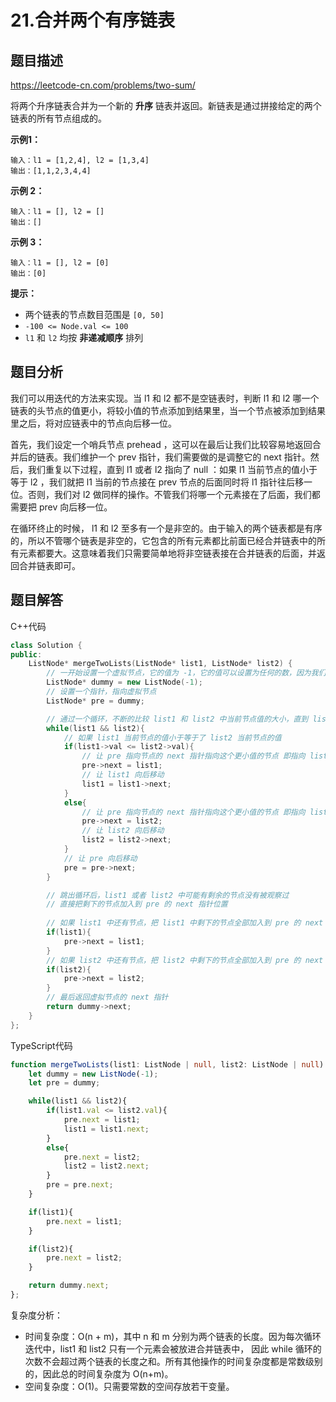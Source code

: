 # 21.合并两个有序链表

## 题目描述 

https://leetcode-cn.com/problems/two-sum/

将两个升序链表合并为一个新的 **升序** 链表并返回。新链表是通过拼接给定的两个链表的所有节点组成的。

**示例1：**

```
输入：l1 = [1,2,4], l2 = [1,3,4]
输出：[1,1,2,3,4,4]
```

**示例 2：**

```
输入：l1 = [], l2 = []
输出：[]
```

**示例 3：**

```
输入：l1 = [], l2 = [0]
输出：[0]
```

 

**提示：**

- 两个链表的节点数目范围是 `[0, 50]`
- `-100 <= Node.val <= 100`
- `l1` 和 `l2` 均按 **非递减顺序** 排列



## 题目分析

我们可以用迭代的方法来实现。当 l1 和 l2 都不是空链表时，判断 l1 和 l2 哪一个链表的头节点的值更小，将较小值的节点添加到结果里，当一个节点被添加到结果里之后，将对应链表中的节点向后移一位。

首先，我们设定一个哨兵节点 prehead ，这可以在最后让我们比较容易地返回合并后的链表。我们维护一个 prev 指针，我们需要做的是调整它的 next 指针。然后，我们重复以下过程，直到 l1 或者 l2 指向了 null ：如果 l1 当前节点的值小于等于 l2 ，我们就把 l1 当前的节点接在 prev 节点的后面同时将 l1 指针往后移一位。否则，我们对 l2 做同样的操作。不管我们将哪一个元素接在了后面，我们都需要把 prev 向后移一位。

在循环终止的时候， l1 和 l2 至多有一个是非空的。由于输入的两个链表都是有序的，所以不管哪个链表是非空的，它包含的所有元素都比前面已经合并链表中的所有元素都要大。这意味着我们只需要简单地将非空链表接在合并链表的后面，并返回合并链表即可。



## 题目解答

C++代码

```c++
class Solution {
public:
    ListNode* mergeTwoLists(ListNode* list1, ListNode* list2) {
        // 一开始设置一个虚拟节点，它的值为 -1，它的值可以设置为任何的数，因为我们根本不需要使用它的值
        ListNode* dummy = new ListNode(-1);
        // 设置一个指针，指向虚拟节点
        ListNode* pre = dummy;

        // 通过一个循环，不断的比较 list1 和 list2 中当前节点值的大小，直到 list1 或者 list2 遍历完毕为止
        while(list1 && list2){
            // 如果 list1 当前节点的值小于等于了 list2 当前节点的值
            if(list1->val <= list2->val){
                // 让 pre 指向节点的 next 指针指向这个更小值的节点 即指向 list1
                pre->next = list1;
                // 让 list1 向后移动
                list1 = list1->next;
            }
            else{
                // 让 pre 指向节点的 next 指针指向这个更小值的节点 即指向 list2
                pre->next = list2;
                // 让 list2 向后移动
                list2 = list2->next;
            }
            // 让 pre 向后移动
            pre = pre->next;
        }

        // 跳出循环后，list1 或者 list2 中可能有剩余的节点没有被观察过
        // 直接把剩下的节点加入到 pre 的 next 指针位置
        
        // 如果 list1 中还有节点，把 list1 中剩下的节点全部加入到 pre 的 next 指针位置
        if(list1){
            pre->next = list1;
        }
		// 如果 list2 中还有节点，把 list2 中剩下的节点全部加入到 pre 的 next 指针位置
        if(list2){
            pre->next = list2;
        }
		// 最后返回虚拟节点的 next 指针
        return dummy->next;
    }
};
```

TypeScript代码

```typescript
function mergeTwoLists(list1: ListNode | null, list2: ListNode | null): ListNode | null {
    let dummy = new ListNode(-1);
    let pre = dummy;

    while(list1 && list2){
        if(list1.val <= list2.val){
            pre.next = list1;
            list1 = list1.next;
        }
        else{
            pre.next = list2;
            list2 = list2.next;
        }
        pre = pre.next;
    }

    if(list1){
        pre.next = list1;
    }

    if(list2){
        pre.next = list2;
    }

    return dummy.next;
};
```

复杂度分析：

* 时间复杂度：O(n + m)，其中 n 和 m 分别为两个链表的长度。因为每次循环迭代中，list1 和 list2 只有一个元素会被放进合并链表中， 因此 while 循环的次数不会超过两个链表的长度之和。所有其他操作的时间复杂度都是常数级别的，因此总的时间复杂度为 O(n+m)。
* 空间复杂度：O(1)。只需要常数的空间存放若干变量。

